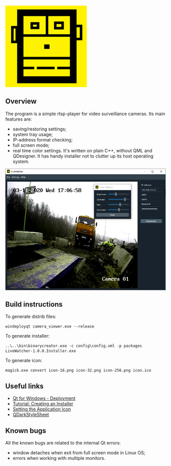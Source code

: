 ![LiveWatcher logo](/images/icon-256.png)

## Overview

The program is a simple rtsp-player for video surveillance cameras.
Its main features are:
* saving/restoring settings;
* system tray usage;
* IP-address format checking;
* full screen mode;
* real time color settings.
It's written on plain C++, without QML and QDesigner. It has handy installer not to clutter up its host operating system.

![LiveWatcher GUI](/images/screenshot.png)

## Build instructions

To generate distrib files:
```
windeployqt camera_viewer.exe --release

```

To generate installer:
```
..\..\bin\binarycreator.exe -c config\config.xml -p packages LiveWatcher-1.0.0.Installer.exe

```

To generate icon:
```
magick.exe convert icon-16.png icon-32.png icon-256.png icon.ico

```

## Useful links
- [Qt for Windows - Deployment](https://doc.qt.io/qt-5/windows-deployment.html)
- [Tutorial: Creating an Installer](https://doc.qt.io/qtinstallerframework/ifw-tutorial.html)
- [Setting the Application Icon](https://doc.qt.io/qtinstallerframework/ifw-tutorial.html)
- [QDarkStyleSheet](https://github.com/ColinDuquesnoy/QDarkStyleSheet)


## Known bugs

All the known bugs are related to the internal Qt errors:
* window detaches when exit from full screen mode in Linux OS;
* errors when working with multiple monitors.
